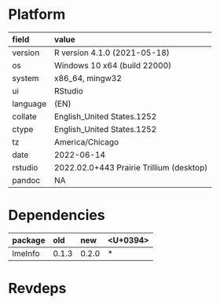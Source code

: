 # Platform

|field    |value                                    |
|:--------|:----------------------------------------|
|version  |R version 4.1.0 (2021-05-18)             |
|os       |Windows 10 x64 (build 22000)             |
|system   |x86_64, mingw32                          |
|ui       |RStudio                                  |
|language |(EN)                                     |
|collate  |English_United States.1252               |
|ctype    |English_United States.1252               |
|tz       |America/Chicago                          |
|date     |2022-06-14                               |
|rstudio  |2022.02.0+443 Prairie Trillium (desktop) |
|pandoc   |NA                                       |

# Dependencies

|package |old   |new   |<U+0394>  |
|:-------|:-----|:-----|:--|
|lmeInfo |0.1.3 |0.2.0 |*  |

# Revdeps

